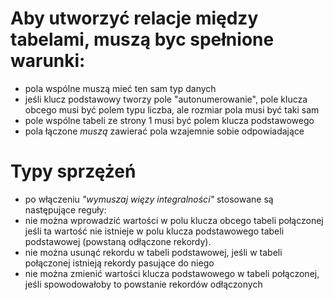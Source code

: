 # Aby utworzyć relacje między tabelami, muszą byc spełnione warunki:

-   pola wspólne muszą mieć ten sam typ danych
-   jeśli klucz podstawowy tworzy pole "autonumerowanie", pole klucza obcego musi być polem typu liczba, ale rozmiar pola musi być taki sam
-   pole wspólne tabeli ze strony 1 musi być polem klucza podstawowego
-   pola łączone _muszą_ zawierać pola wzajemnie sobie odpowiadające

# Typy sprzężeń

-   po włączeniu _"wymuszaj więzy integralności"_ stosowane są następujące reguły:
-   nie można wprowadzić wartości w polu klucza obcego tabeli połączonej jeśli ta wartość nie istnieje w polu klucza podstawowego tabeli podstawowej (powstaną odłączone rekordy).
-   nie można usunąć rekordu w tabeli podstawowej, jeśli w tabeli połączonej istnieją rekordy pasujące do niego
-   nie można zmienić wartości klucza podstawowego w tabeli połączonej, jeśli spowodowałoby to powstanie rekordów odłączonych
